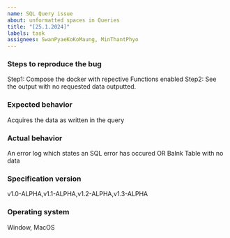 ```yaml
---
name: SQL Query issue
about: unformatted spaces in Queries
title: "[25.1.2024]"
labels: task
assignees: SwanPyaeKoKoMaung, MinThantPhyo
---
```


### Steps to reproduce the bug
Step1: Compose the docker with repective Functions enabled
Step2: See the output with no requested data outputted.

### Expected behavior
Acquires the data as written in the query

### Actual behavior
An error log which states an SQL error has occured
OR
Balnk Table with no data

### Specification version
v1.0-ALPHA,v1.1-ALPHA,v1.2-ALPHA,v1.3-ALPHA

### Operating system
Window, MacOS
